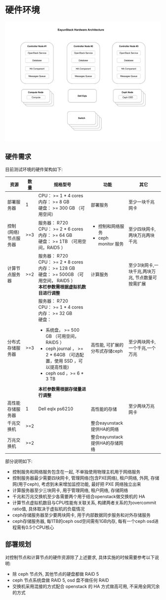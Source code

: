 # 硬件环境

![硬件需求](../pictures/EayunStack-Hardware-Architecture.png)

## 硬件需求
目前测试环境的硬件架构如下:

| 资源 |数量 | 规格型号 | 功能 | 其它 |
| ---- | ----| -------- | ---- | ---- |
| 部署服务器 | 1 | CPU： \>= 1 \* 4 cores<br /> 内存： \>= 8 GB<br /> 硬盘： \>= 300 GB （可用空间） | 部署服务 | 至少一块千兆网卡 |
| 控制(网络)节点服务器 | \>=3 | 服务器： R720<br /> CPU： \>= 2 \* 6 cores<br /> 内存： \>= 64 GB<br /> 硬盘： \>= 1TB （可用空间，RAID5 ）| <ul><li>控制和网络服务</li><li>ceph monitor 服务</li></ul> | 至少四块网卡,　两块万兆两块千兆 |
| 计算节点服务器 | \>=2 | 服务器： R720<br /> CPU： \>= 2 \* 8 cores<br /> 内存： \>= 128 GB<br /> 硬盘： \>= 500GB （可用空间， RAID5 ）<br /> **本栏参数需根据虚拟机数目进行调整** | 计算服务 | 至少3块网卡,一块千兆,两块万兆, 节点数量可按需扩展 |
| 分布式存储服务器 | \>=3 | 服务器： R720<br /> CPU： \>= 1 \* 4 cores<br /> 内存： \>= 32 GB<br /> 硬盘：<br /><ul><li>系统盘， \>= 500 GB （可用空间， RAID5 ）</li><li>ceph journal ， \>= 2 \* 64GB （可选配置，使用 SSD ，可以提高性能)</li><li>ceph osd ，\>= 6 \* 3 TB</li></ul> **本栏参数需根据存储量进行调整** | 高性能, 可扩展的分布式存储ceph | 至少两块网卡,一个千兆,一个万兆 |
| 高性能存储服务器 | 1 | Dell eqlx ps6210 | 高性能的存储 | 至少两块万兆网卡 |
| 千兆交换机 | \>=2 || 整合eayunstack提供HA的网络||
| 万兆交换机 | \>=2 || 整合eayunstack提供HA的存储网络|||

部分说明如下:

* 控制服务和网络服务包含在一起, 不单独使用物理主机用于网络服务
* 控制服务器最少需要四块网卡, 管理网络(包含PXE网络), 租户网络, 外网, 存储网(用于ceph), 考虑到未来增加监控功能, 最好把 PXE 网络独立出来
* 计算服务器至少三块网卡, 用于管理网络, 租户网络, 存储网络
* 千兆和万兆交换机至少各需要两个用于结合openstack做交换机的 HA
* 计算节点虚拟机数目与CPU性能有关联关系, 构建两者关系的为overcommit ratio值, 具体取决于虚拟机的负载情况
* ceph存储服务器至少要两块网卡, 用于内部数据同步服务和对外存储服务
* ceph存储服务器, 每1TB的ceph osd空间需有1GB内存, 每有一个ceph osd进程需有0.5个CPU核心

## 部署规划

对控制节点和计算节点的硬件资源除了上述要求, 具体实施的时候需要参考以下说明:

* 除 ceph 节点外, 其他节点的硬盘都做 RAID 5
* ceph 节点系统盘做 RAID 5, osd 盘不做任何 RAID
* 交换机采用混接的方式配合 openstack 的 HA 方式做高可用, 不采用全网冗余的方式
